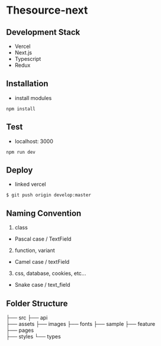 # Thesource-next

## Development Stack
- Vercel
- Next.js
- Typescript
- Redux

## Installation
- install modules
```
npm install
```

## Test
- localhost: 3000
```
npm run dev
```

## Deploy
- linked vercel
```
$ git push origin develop:master
```

## Naming Convention
1. class
- Pascal case / TextField
2. function, variant
- Camel case / textField
3. css, database, cookies, etc...
- Snake case / text_field

## Folder Structure
├── src
    ├── api                  
    ├── assets
        ├── images
        ├── fonts
        ├── sample
    ├── feature             
    ├── pages                   
    ├── styles
    └── types
